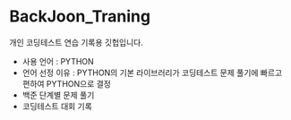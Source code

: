 # BackJoon_Traning

개인 코딩테스트 연습 기록용 깃헙입니다.
  - 사용 언어 : PYTHON
  - 언어 선정 이유 : PYTHON의 기본 라이브러리가 코딩테스트 문제 풀기에 빠르고 편하여 PYTHON으로 결정
  - 백준 단계별 문제 풀기
  - 코딩테스트 대회 기록

